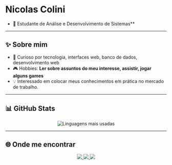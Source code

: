 # Nicolas Colini 

- 🧩 Estudante de Análise e Desenvolvimento de Sistemas**

---

## ✨ Sobre mim
- 🎯 Curioso por tecnologia, interfaces web, banco de dados, desenvolvimento web  
- 🎮 Hobbies: **Ler sobre assuntos do meu interesse, assistir, jogar alguns games**   
- 💡 Interessado em colocar meus conhecimentos em prática no mercado de trabalho.

---

## 📊 GitHub Stats
<p align="center">
  <img src="https://github-readme-stats.vercel.app/api/top-langs/?username=nicolascolini&layout=compact&theme=dracula" alt="Linguagens mais usadas"/>
</p>

---

## 🌐 Onde me encontrar
<p align="center">
  <a href="https://instagram.com/nicolascolinic" target="_blank">
    <img src="https://img.shields.io/badge/-Instagram-E4405F?style=for-the-badge&logo=instagram&logoColor=white"/>
  </a>
  <a href="https://www.linkedin.com/in/nicolas-thomas-colini-chandia-4aa334205/" target="_blank">
    <img src="https://img.shields.io/badge/-LinkedIn-0A66C2?style=for-the-badge&logo=linkedin&logoColor=white"/>
  </a>
  <a href="mailto:nickc30072001@gmail.com" target="_blank">
    <img src="https://img.shields.io/badge/-Gmail-D14836?style=for-the-badge&logo=gmail&logoColor=white"/>
  </a>
</p>
